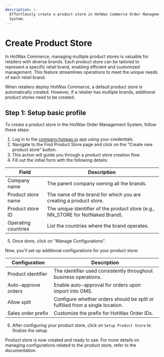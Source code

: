 ```yaml
---
description: >-
  Effortlessly create a product store in HotWax Commerce Order Management
  System.
---
```


# Create Product Store

In HotWax Commerce, managing multiple product stores is valuable for retailers with diverse brands. Each product store can be tailored to represent a specific retail brand, enabling efficient and customized management. This feature streamlines operations to meet the unique needs of each retail brand.

When retailers deploy HotWax Commerce, a default product store is automatically created. However, if a retailer has multiple brands, additional product stores need to be created. 

## Step 1: Setup basic profile

To create a product store in the HotWax Order Management System, follow these steps:

1. Log in to the [company.hotwax.io](https://company.hotwax.io) app using your credentials.
2. Navigate to the Find Product Store page and click on the "Create new product store" button.
3. This action will guide you through a product store creation flow.
4. Fill out the initial form with the following details:

| Field               | Description                                                                      |
| ------------------- | -------------------------------------------------------------------------------- |
| Company name        | The parent company owning all the brands.                                        |
| Product store name  | The name of the brand for which you are creating a product store.                |
| Product store ID    | The unique identifier of the product store (e.g., NN\_STORE for NotNaked Brand). |
| Operating countries | List the countries where the brand operates.                                     |

5. Once done, click on "Manage Configurations".

Now, you'll set up additional configurations for your product store:

| Configuration       | Description                                                                   |
| ------------------- | ----------------------------------------------------------------------------- |
| Product identifier  | The identifier used consistently throughout business operations.              |
| Auto-approve orders | Enable auto-approval for orders upon import into OMS.                         |
| Allow split         | Configure whether orders should be split or fulfilled from a single location. |
| Sales order prefix  | Customize the prefix for HotWax Order IDs.                                    |

6. After configuring your product store, click on `Setup Product Store` to finalize the setup.

Product store is now created and ready to use. For more details on managing configurations related to the product store, refer to the documentation.
